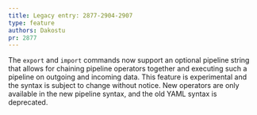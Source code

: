 ```yaml
---
title: Legacy entry: 2877-2904-2907
type: feature
authors: Dakostu
pr: 2877
---
```


The `export` and `import` commands now support an optional pipeline string
that allows for chaining pipeline operators together and executing such a
pipeline on outgoing and incoming data. This feature is experimental and the
syntax is subject to change without notice. New operators are only available in
the new pipeline syntax, and the old YAML syntax is deprecated.
